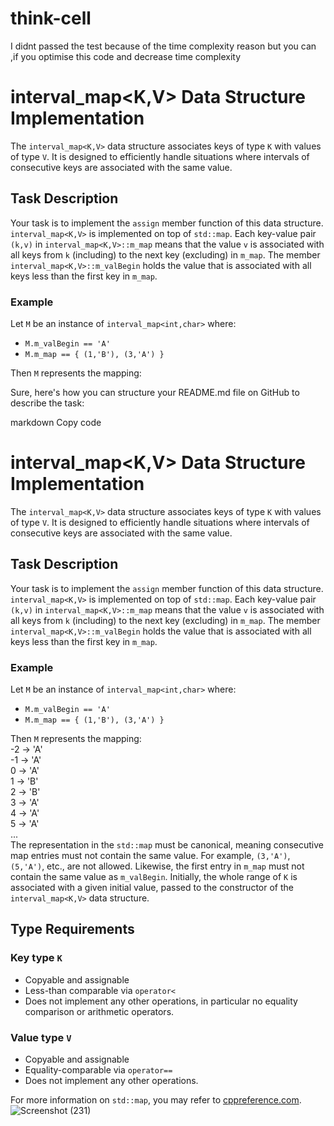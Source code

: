 # think-cell
I didnt passed the test because of the time complexity reason but you can ,if you optimise this code and decrease time complexity
# interval_map<K,V> Data Structure Implementation

The `interval_map<K,V>` data structure associates keys of type `K` with values of type `V`. It is designed to efficiently handle situations where intervals of consecutive keys are associated with the same value.

## Task Description

Your task is to implement the `assign` member function of this data structure. `interval_map<K,V>` is implemented on top of `std::map`. Each key-value pair `(k,v)` in `interval_map<K,V>::m_map` means that the value `v` is associated with all keys from `k` (including) to the next key (excluding) in `m_map`. The member `interval_map<K,V>::m_valBegin` holds the value that is associated with all keys less than the first key in `m_map`.

### Example

Let `M` be an instance of `interval_map<int,char>` where:
- `M.m_valBegin == 'A'`
- `M.m_map == { (1,'B'), (3,'A') }`

Then `M` represents the mapping:


Sure, here's how you can structure your README.md file on GitHub to describe the task:

markdown
Copy code
# interval_map<K,V> Data Structure Implementation

The `interval_map<K,V>` data structure associates keys of type `K` with values of type `V`. It is designed to efficiently handle situations where intervals of consecutive keys are associated with the same value.

## Task Description

Your task is to implement the `assign` member function of this data structure. `interval_map<K,V>` is implemented on top of `std::map`. Each key-value pair `(k,v)` in `interval_map<K,V>::m_map` means that the value `v` is associated with all keys from `k` (including) to the next key (excluding) in `m_map`. The member `interval_map<K,V>::m_valBegin` holds the value that is associated with all keys less than the first key in `m_map`.

### Example

Let `M` be an instance of `interval_map<int,char>` where:
- `M.m_valBegin == 'A'`
- `M.m_map == { (1,'B'), (3,'A') }`

Then `M` represents the mapping:
<br>
-2 -> 'A'<br>
-1 -> 'A'<br>
0 -> 'A'<br>
1 -> 'B'<br>
2 -> 'B'<br>
3 -> 'A'<br>
4 -> 'A'<br>
5 -> 'A' <br>
...
<br>
The representation in the `std::map` must be canonical, meaning consecutive map entries must not contain the same value. For example, `(3,'A')`, `(5,'A')`, etc., are not allowed. Likewise, the first entry in `m_map` must not contain the same value as `m_valBegin`. Initially, the whole range of `K` is associated with a given initial value, passed to the constructor of the `interval_map<K,V>` data structure.

## Type Requirements

### Key type `K`
- Copyable and assignable
- Less-than comparable via `operator<`
- Does not implement any other operations, in particular no equality comparison or arithmetic operators.

### Value type `V`
- Copyable and assignable
- Equality-comparable via `operator==`
- Does not implement any other operations.

For more information on `std::map`, you may refer to [cppreference.com](https://en.cppreference.com/w/cpp/container/map).
![Screenshot (231)](https://github.com/Tukesh1/think-cell/assets/115998898/e7560ef9-423e-49da-8822-f3f0b4b8ba6f)

